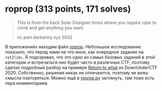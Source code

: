 # roprop (313 points, 171 solves)

> This is from the back Solar Designer times where you require rope to climb and get anything you want.
>
> nc pwn.darkarmy.xyz 5002

В приложениях находим файл [roprop](./roprop). Небольшое исследование показало, что перед нами
не что иное, как очередное задание на `ret2libc`. Я подозревал, что это одно из самых базовых заданий в этой
категории и встречаться оно будет часто в различных CTF, поэтому сделал подробный разбор на примере 
[Return to what](../../../DownUnderCTF%202020/Pwn/Return%20to%20what) из DownUnderCTF 2020. Собственно, решения
никак не отличаются, поэтому не вижу смысла повторяться. Можно ещё в [roprop.py](./roprop.py) заглянуть, там тоже есть
пара комментариев.